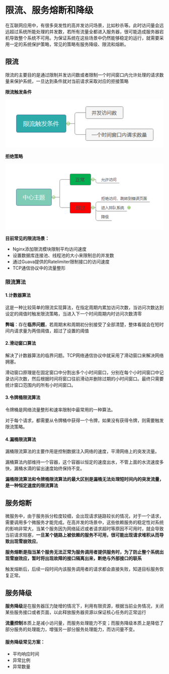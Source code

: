 # 限流、服务熔断和降级

在互联网应用中，有很多突发性的高并发访问场景，比如秒杀等。此时访问量会远远超过系统所能处理的并发数，若所有流量全都进入服务器，很可能造成服务器宕机导致整个系统不可用。为保证系统在这些场景中仍然能够稳定的运行，就需要采用一定的系统保护策略，常见的策略有服务降级、限流和熔断。



## 限流

限流的主要目的是通过限制并发访问数或者限制一个时间窗口内允许处理的请求数量来保护系统，一旦达到条件就对当前请求采取对应的拒接策略

**限流触发条件**

![image-20210529152043032](https://raw.githubusercontent.com/Luosico/Typora/main/img/20210529152100.png)

**拒绝策略**

![image-20210529152130446](https://raw.githubusercontent.com/Luosico/Typora/main/img/20210529152130.png)

**目前常见的限流场景：**

- Nginx添加限流模块限制平均访问速度
- 设置数据库连接池、线程池的大小来限制总的并发数
- 通过Guava提供的Ratelimiter限制接口的访问速度
- TCP通信协议中的流量整形

### 限流算法

#### 1.计数器算法

​	这是一种比较简单的限流实现算法，在指定周期内累加访问次数，当访问次数达到设定的阈值时触发限流策略，当进入下一个时间周期内时访问次数清零

​	**弊端**：存在**临界问题**，若周期末和周期初分别接受了全部清楚，整体看就会在短时间内请求量为两倍阈值，超过了设置的阈值

#### 2.滑动窗口算法

​	解决了计数器算法的临界问题。TCP网络通信协议中就采用了滑动窗口来解决网络拥塞。

​	滑动窗口原理是在固定窗口中分割出多个小时间窗口，分别在每个小时间窗口中记录访问次数，然后根据时间将窗口往前滑动并删除过期的小时间窗口。最终只需要统计窗口范围内的所有小时间窗口。

#### 3.令牌桶限流算法

令牌桶是网络流量整形和速率限制中最常用的一种算法。

对于每个请求，都需要从令牌桶中获得一个令牌，如果没有获得令牌，则需要触发限流策略。

#### 4.漏桶限流算法

漏桶限流算法的主要作用是控制数据注入网络的速度，平滑网络上的突发流量。

漏桶算法内部维持一个容器，这个容器以恒定的速度出水，不管上面的水流速度多快，漏桶水滴的留出速度始终保持不变。

**漏桶限流算法和令牌桶限流算法的最大区别是漏桶无法处理短时间内的突发流量，是一种恒定速度的限流算法**



## 服务熔断

​	微服务中，由于服务拆分粒度较细，会出现请求链路较长的情况，对于一个请求，需要调用多个微服务才能完成。在高并发的场景中，这些依赖服务的稳定性对系统的影响非常大，当某个服务因为网络延迟或者请求超时等原因不可用时，就会导致当前请求阻塞，**一旦某个链路上被依赖的服务不可用，很可能出现请求堆积从而导致出现雪崩效应**。

​	**服务熔断是指当某个服务无法正常为服务调用者提供服务时，为了防止整个系统出现雪崩效应，暂时将出现故障的接口隔离出来，断绝与外部接口的联系**

​	触发熔断后，后续一段时间内该服务调用者的请求都会直接失败，知道目标服务恢复正常。

## 服务降级

​	**服务降级**是在服务器压力陡增的情况下，利用有限资源，根据当前业务情况，关闭某些服务接口或者页面，以此释放服务器资源以保证核心任务的正常运行

​	**流量控制**本质上是减小访问量，而服务处理能力不变；而服务降级本质上是降低了部分服务的处理能力，增强另一部分服务处理能力，而访问量不变。

#### 服务降级常见方案：

- 平均响应时间
- 异常比例
- 异常数量